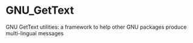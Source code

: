 # GNU_GetText
GNU GetText utilities: a framework to help other GNU packages produce multi-lingual messages
